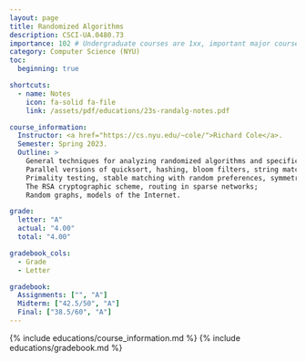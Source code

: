 ```yaml
---
layout: page
title: Randomized Algorithms
description: CSCI-UA.0480.73
importance: 102 # Undergraduate courses are 1xx, important major courses 102
category: Computer Science (NYU)
toc:
  beginning: true

shortcuts:
  - name: Notes
    icon: fa-solid fa-file
    link: /assets/pdf/educations/23s-randalg-notes.pdf

course_information:
  Instructor: <a href="https://cs.nyu.edu/~cole/">Richard Cole</a>.
  Semester: Spring 2023.
  Outline: >
    General techniques for analyzing randomized algorithms and specific algorithms;
    Parallel versions of quicksort, hashing, bloom filters, string matching;
    Primality testing, stable matching with random preferences, symmetry breaking;
    The RSA cryptographic scheme, routing in sparse networks;
    Random graphs, models of the Internet.

grade:
  letter: "A"
  actual: "4.00"
  total: "4.00"

gradebook_cols:
  - Grade
  - Letter

gradebook:
  Assignments: ["", "A"]
  Midterm: ["42.5/50", "A"]
  Final: ["38.5/60", "A"]
---
```


{% include educations/course_information.md %}
{% include educations/gradebook.md %}
